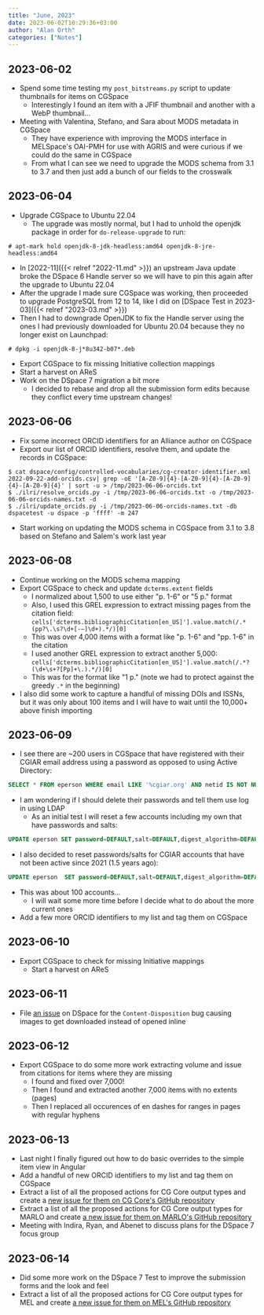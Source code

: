 ```yaml
---
title: "June, 2023"
date: 2023-06-02T10:29:36+03:00
author: "Alan Orth"
categories: ["Notes"]
---
```


## 2023-06-02

- Spend some time testing my `post_bitstreams.py` script to update thumbnails for items on CGSpace
  - Interestingly I found an item with a JFIF thumbnail and another with a WebP thumbnail...
- Meeting with Valentina, Stefano, and Sara about MODS metadata in CGSpace
  - They have experience with improving the MODS interface in MELSpace's OAI-PMH for use with AGRIS and were curious if we could do the same in CGSpace
  - From what I can see we need to upgrade the MODS schema from 3.1 to 3.7 and then just add a bunch of our fields to the crosswalk

<!--more-->

## 2023-06-04

- Upgrade CGSpace to Ubuntu 22.04
  - The upgrade was mostly normal, but I had to unhold the openjdk package in order for `do-release-upgrade` to run:

```console
# apt-mark hold openjdk-8-jdk-headless:amd64 openjdk-8-jre-headless:amd64
```

- In [2022-11]({{< relref "2022-11.md" >}}) an upstream Java update broke the DSpace 6 Handle server so we will have to pin this again after the upgrade to Ubuntu 22.04
- After the upgrade I made sure CGSpace was working, then proceeded to upgrade PostgreSQL from 12 to 14, like I did on [DSpace Test in 2023-03]({{< relref "2023-03.md" >}})
- Then I had to downgrade OpenJDK to fix the Handle server using the ones I had previously downloaded for Ubuntu 20.04 because they no longer exist on Launchpad:

```console
# dpkg -i openjdk-8-j*8u342-b07*.deb
```

- Export CGSpace to fix missing Initiative collection mappings
- Start a harvest on AReS
- Work on the DSpace 7 migration a bit more
  - I decided to rebase and drop all the submission form edits because they conflict every time upstream changes!

## 2023-06-06

- Fix some incorrect ORCID identifiers for an Alliance author on CGSpace
- Export our list of ORCID identifiers, resolve them, and update the records in CGSpace:

```console
$ cat dspace/config/controlled-vocabularies/cg-creator-identifier.xml 2022-09-22-add-orcids.csv| grep -oE '[A-Z0-9]{4}-[A-Z0-9]{4}-[A-Z0-9]{4}-[A-Z0-9]{4}' | sort -u > /tmp/2023-06-06-orcids.txt
$ ./ilri/resolve_orcids.py -i /tmp/2023-06-06-orcids.txt -o /tmp/2023-06-06-orcids-names.txt -d
$ ./ilri/update_orcids.py -i /tmp/2023-06-06-orcids-names.txt -db dspacetest -u dspace -p 'ffff' -m 247
```

- Start working on updating the MODS schema in CGSpace from 3.1 to 3.8 based on Stefano and Salem's work last year

## 2023-06-08

- Continue working on the MODS schema mapping
- Export CGSpace to check and update `dcterms.extent` fields
  - I normalized about 1,500 to use either "p. 1-6" or "5 p." format
  - Also, I used this GREL expression to extract missing pages from the citation field: `cells['dcterms.bibliographicCitation[en_US]'].value.match(/.*(pp?\.\s?\d+[-–]\d+).*/)[0]`
  - This was over 4,000 items with a format like "p. 1-6" and "pp. 1-6" in the citation
  - I used another GREL expression to extract another 5,000: `cells['dcterms.bibliographicCitation[en_US]'].value.match(/.*?(\d+\s+?[Pp]+\.).*/)[0]`
  - This was for the format like "1 p." (note we had to protect against the greedy `.*` in the beginning)
- I also did some work to capture a handful of missing DOIs and ISSNs, but it was only about 100 items and I will have to wait until the 10,000+ above finish importing

## 2023-06-09

- I see there are ~200 users in CGSpace that have registered with their CGIAR email address using a password as opposed to using Active Directory:

```sql
SELECT * FROM eperson WHERE email LIKE '%cgiar.org' AND netid IS NOT NULL AND password IS NOT NULL;
```

- I am wondering if I should delete their passwords and tell them use log in using LDAP
  - As an initial test I will reset a few accounts including my own that have passwords and salts:

```sql
UPDATE eperson SET password=DEFAULT,salt=DEFAULT,digest_algorithm=DEFAULT WHERE netid IN ('axxxx', 'axxxx', 'bxxxx');
```

- I also decided to reset passwords/salts for CGIAR accounts that have not been active since 2021 (1.5 years ago):

```sql
UPDATE eperson  SET password=DEFAULT,salt=DEFAULT,digest_algorithm=DEFAULT WHERE email LIKE '%cgiar.org' AND netid IS NOT NULL AND password IS NOT NULL AND salt IS NOT NULL AND last_active < '2022-01-01'::date;
```

- This was about 100 accounts...
  - I will wait some more time before I decide what to do about the more current ones
- Add a few more ORCID identifiers to my list and tag them on CGSpace

## 2023-06-10

- Export CGSpace to check for missing Initiative mappings
  - Start a harvest on AReS

## 2023-06-11

- File [an issue](https://github.com/DSpace/DSpace/issues/8900) on DSpace for the `Content-Disposition` bug causing images to get downloaded instead of opened inline

## 2023-06-12

- Export CGSpace to do some more work extracting volume and issue from citations for items where they are missing
  - I found and fixed over 7,000!
  - Then I found and extracted another 7,000 items with no extents (pages)
  - Then I replaced all occurences of en dashes for ranges in pages with regular hyphens

## 2023-06-13

- Last night I finally figured out how to do basic overrides to the simple item view in Angular
- Add a handful of new ORCID identifiers to my list and tag them on CGSpace
- Extract a list of all the proposed actions for CG Core output types and create a [new issue for them on CG Core's GitHub repository](https://github.com/AgriculturalSemantics/cg-core/issues/45)
- Extract a list of all the proposed actions for CG Core output types for MARLO and create [a new issue for them on MARLO's GitHub repository](https://github.com/CCAFS/MARLO/issues/2479)
- Meeting with Indira, Ryan, and Abenet to discuss plans for the DSpace 7 focus group

## 2023-06-14

- Did some more work on the DSpace 7 Test to improve the submission forms and the look and feel
- Extract a list of all the proposed actions for CG Core output types for MEL and create [a new issue for them on MEL's GitHub repository](https://github.com/CodeObia/MEL/issues/11216)

<!-- vim: set sw=2 ts=2: -->

